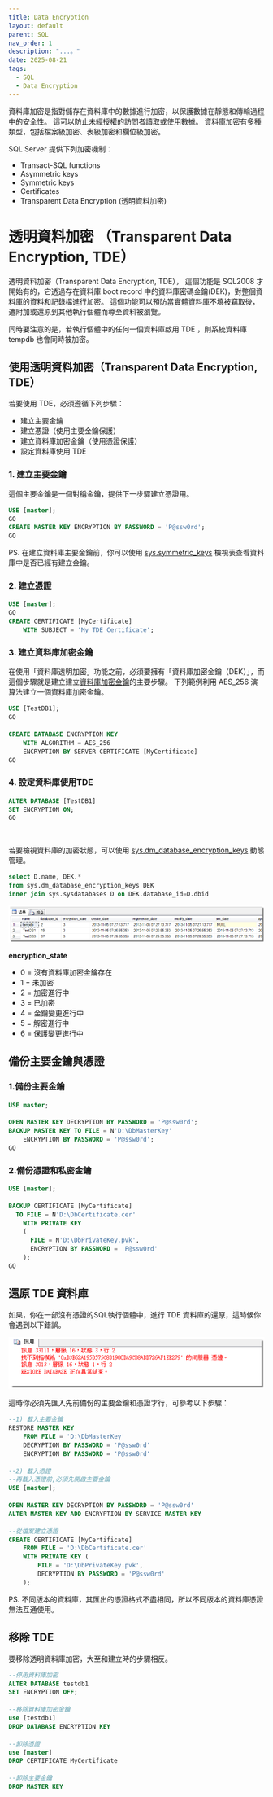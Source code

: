 ```yaml
---
title: Data Encryption
layout: default
parent: SQL
nav_order: 1
description: "...。"
date: 2025-08-21
tags:
  - SQL
  - Data Encryption
---
```


資料庫加密是指對儲存在資料庫中的數據進行加密，以保護數據在靜態和傳輸過程中的安全性。 這可以防止未經授權的訪問者讀取或使用數據。 資料庫加密有多種類型，包括檔案級加密、表級加密和欄位級加密。

SQL Server 提供下列加密機制：

- Transact-SQL functions
- Asymmetric keys
- Symmetric keys
- Certificates
- Transparent Data Encryption (透明資料加密)

# 透明資料加密 （Transparent Data Encryption, TDE）

透明資料加密（Transparent Data Encryption, TDE）， 這個功能是 SQL2008 才開始有的，它透過存在資料庫 boot record 中的資料庫密碼金鑰(DEK)，對整個資料庫的資料和記錄檔進行加密。 這個功能可以預防當實體資料庫不填被竊取後，遭附加或還原到其他執行個體而導至資料被瀏覽。

同時要注意的是，若執行個體中的任何一個資料庫啟用 TDE ，則系統資料庫 tempdb 也會同時被加密。

## 使用透明資料加密（Transparent Data Encryption, TDE）

若要使用 TDE，必須遵循下列步驟：

- 建立主要金鑰
- 建立憑證（使用主要金鑰保護）
- 建立資料庫加密金鑰（使用憑證保護）
- 設定資料庫使用 TDE

### 1. 建立主要金鑰
這個主要金鑰是一個對稱金鑰，提供下一步驟建立憑證用。
```SQL
USE [master];
GO
CREATE MASTER KEY ENCRYPTION BY PASSWORD = 'P@ssw0rd';
GO
```
PS. 在建立資料庫主要金鑰前，你可以使用 [sys.symmetric_keys](https://learn.microsoft.com/zh-tw/sql/relational-databases/system-catalog-views/sys-symmetric-keys-transact-sql?view=sql-server-ver17&redirectedfrom=MSDN) 檢視表查看資料庫中是否已經有建立金鑰。

### 2. 建立憑證
```SQL
USE [master];
GO
CREATE CERTIFICATE [MyCertificate]
	WITH SUBJECT = 'My TDE Certificate';
```
### 3. 建立資料庫加密金鑰
在使用「資料庫透明加密」功能之前，必須要擁有「資料庫加密金鑰（DEK）」，而這個步驟就是建立建立[資料庫加密金鑰](https://learn.microsoft.com/zh-tw/sql/t-sql/statements/create-database-encryption-key-transact-sql?view=sql-server-ver17)的主要步驟。
下列範例利用 AES_256 演算法建立一個資料庫加密金鑰。
```SQL
USE [TestDB1];
GO 

CREATE DATABASE ENCRYPTION KEY 
	WITH ALGORITHM = AES_256
	ENCRYPTION BY SERVER CERTIFICATE [MyCertificate]
GO 
```

### 4. 設定資料庫使用TDE
```SQL
ALTER DATABASE [TestDB1]
SET ENCRYPTION ON;
GO
```

<br>

若要檢視資料庫的加密狀態，可以使用 [sys.dm_database_encryption_keys](https://learn.microsoft.com/zh-tw/sql/relational-databases/system-dynamic-management-views/sys-dm-database-encryption-keys-transact-sql?view=sql-server-ver17&redirectedfrom=MSDN) 動態管理。

```SQL
select D.name, DEK.* 
from sys.dm_database_encryption_keys DEK
inner join sys.sysdatabases D on DEK.database_id=D.dbid
```
![Database Encryption 6](images/database-encryption-6.png)

**encryption_state**
- 0 = 沒有資料庫加密金鑰存在
- 1 = 未加密
- 2 = 加密進行中
- 3 = 已加密
- 4 = 金鑰變更進行中
- 5 = 解密進行中
- 6 = 保護變更進行中

## 備份主要金鑰與憑證

### 1.備份主要金鑰
```SQL
USE master;

OPEN MASTER KEY DECRYPTION BY PASSWORD = 'P@ssw0rd';
BACKUP MASTER KEY TO FILE = N'D:\DbMasterKey' 
    ENCRYPTION BY PASSWORD = 'P@ssw0rd';
GO
```

### 2.備份憑證和私密金鑰
```SQL
USE [master];

BACKUP CERTIFICATE [MyCertificate] 
  TO FILE = N'D:\DbCertificate.cer'
    WITH PRIVATE KEY 
    (
      FILE = N'D:\DbPrivateKey.pvk',
      ENCRYPTION BY PASSWORD = 'P@ssw0rd'
    );
GO
```

## 還原 TDE 資料庫

如果，你在一部沒有憑證的SQL執行個體中，進行 TDE 資料庫的還原，這時候你會遇到以下錯誤。

![Database Encryption 7](images/database-encryption-7.png)

這時你必須先匯入先前備份的主要金鑰和憑證才行，可參考以下步驟：

```SQL
--1) 載入主要金鑰
RESTORE MASTER KEY 
	FROM FILE = 'D:\DbMasterKey' 
    DECRYPTION BY PASSWORD = 'P@ssw0rd'
    ENCRYPTION BY PASSWORD = 'P@ssw0rd'

--2) 載入憑證
--再載入憑證前,必須先開啟主要金鑰
USE [master];

OPEN MASTER KEY DECRYPTION BY PASSWORD = 'P@ssw0rd'
ALTER MASTER KEY ADD ENCRYPTION BY SERVICE MASTER KEY

--從檔案建立憑證
CREATE CERTIFICATE [MyCertificate]
	FROM FILE = 'D:\DbCertificate.cer'
	WITH PRIVATE KEY (
        FILE = 'D:\DbPrivateKey.pvk', 
        DECRYPTION BY PASSWORD = 'P@ssw0rd'
    );

```

PS. 不同版本的資料庫，其匯出的憑證格式不盡相同，所以不同版本的資料庫憑證無法互通使用。

## 移除 TDE

要移除透明資料庫加密，大至和建立時的步驟相反。

```SQL
--停用資料庫加密
ALTER DATABASE testdb1
SET ENCRYPTION OFF;

--移除資料庫加密金鑰
use [testdb1]
DROP DATABASE ENCRYPTION KEY 

--卸除憑證
use [master]
DROP CERTIFICATE MyCertificate

--卸除主要金鑰
DROP MASTER KEY
```
